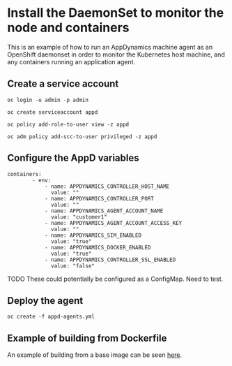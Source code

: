 # Install the DaemonSet to monitor the node and containers

This is an example of how to run an AppDynamics machine agent as an OpenShift daemonset in order to monitor the Kubernetes host machine, and any containers running an application agent.

## Create a service account

`oc login -u admin -p admin`

`oc create serviceaccount appd`

`oc policy add-role-to-user view -z appd`

`oc adm policy add-scc-to-user privileged -z appd`

## Configure the AppD variables

```
containers:
        - env:
            - name: APPDYNAMICS_CONTROLLER_HOST_NAME
              value: ""
            - name: APPDYNAMICS_CONTROLLER_PORT
              value: ""
            - name: APPDYNAMICS_AGENT_ACCOUNT_NAME
              value: "customer1"
            - name: APPDYNAMICS_AGENT_ACCOUNT_ACCESS_KEY
              value: ""
            - name: APPDYNAMICS_SIM_ENABLED
              value: "true"
            - name: APPDYNAMICS_DOCKER_ENABLED
              value: "true"
            - name: APPDYNAMICS_CONTROLLER_SSL_ENABLED
              value: "false"
```

TODO These could potentially be configured as a ConfigMap. Need to test. 

## Deploy the agent
`oc create -f appd-agents.yml` 

## Example of building from Dockerfile

An example of building from a base image can be seen [here](https://github.com/michaelenglert/ECommerce/tree/master/ECommerce-Docker/ECommerce-MachineAgent).
